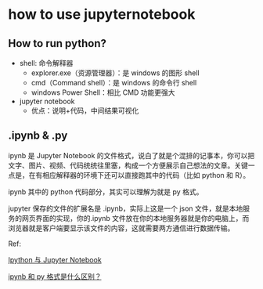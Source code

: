 # how to use jupyternotebook

## How to run python?

- shell: 命令解释器
  - explorer.exe（资源管理器）：是 windows 的图形 shell
  - cmd（Command shell）：是 windows 的命令行 shell
  - windows Power Shell：相比 CMD 功能更强大
- jupyter notebook
  - 优点：说明+代码，中间结果可视化

## .ipynb & .py

ipynb 是 Jupyter Notebook 的文件格式，说白了就是个混排的记事本，你可以把文字、图片、视频、代码统统往里塞，构成一个方便展示自己想法的文章。关键一点是，在有相应解释器的环境下还可以直接跑其中的代码（比如 python 和 R）。

ipynb 其中的 python 代码部分，其实可以理解为就是 py 格式。

jupyter 保存的文件的扩展名是 .ipynb，实际上这是一个 json 文件，就是本地服务的网页界面的实现，你的.ipynb 文件放在你的本地服务器就是你的电脑上，而浏览器就是客户端要显示该文件的内容，这就需要两方通信进行数据传输。

Ref:

[Ipython 与 Jupyter Notebook](https://sophia0130.github.io/2018/07/29/Ipython-%E4%B8%8E-Jupyter-Notebook/)

[ipynb 和 py 格式是什么区别？](https://www.zhihu.com/tardis/sogou/qus/534426877)
